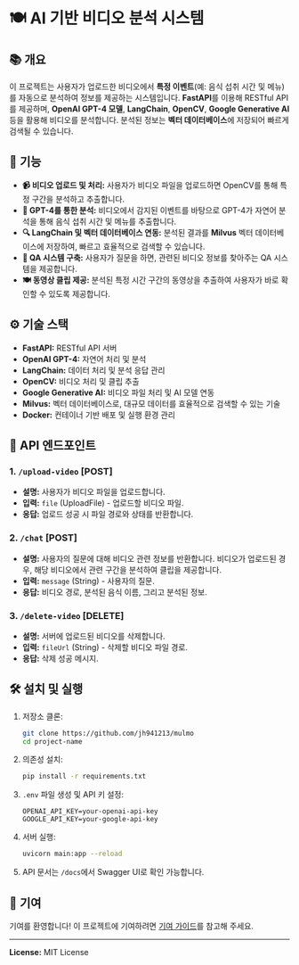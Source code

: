 # 🍽️ AI 기반 비디오 분석 시스템

## 📚 개요
이 프로젝트는 사용자가 업로드한 비디오에서 **특정 이벤트**(예: 음식 섭취 시간 및 메뉴)를 자동으로 분석하여 정보를 제공하는 시스템입니다. **FastAPI**를 이용해 RESTful API를 제공하며, **OpenAI GPT-4 모델**, **LangChain**, **OpenCV**, **Google Generative AI** 등을 활용해 비디오를 분석합니다. 분석된 정보는 **벡터 데이터베이스**에 저장되어 빠르게 검색될 수 있습니다.

## 🎯 기능

- **📹 비디오 업로드 및 처리:** 사용자가 비디오 파일을 업로드하면 OpenCV를 통해 특정 구간을 분석하고 추출합니다.
- **🧠 GPT-4를 통한 분석:** 비디오에서 감지된 이벤트를 바탕으로 GPT-4가 자연어 분석을 통해 음식 섭취 시간 및 메뉴를 추출합니다.
- **🔍 LangChain 및 벡터 데이터베이스 연동:** 분석된 결과를 **Milvus** 벡터 데이터베이스에 저장하여, 빠르고 효율적으로 검색할 수 있습니다.
- **📝 QA 시스템 구축:** 사용자가 질문을 하면, 관련된 비디오 정보를 찾아주는 QA 시스템을 제공합니다.
- **🍽️ 동영상 클립 제공:** 분석된 특정 시간 구간의 동영상을 추출하여 사용자가 바로 확인할 수 있도록 제공합니다.

## ⚙️ 기술 스택

- **FastAPI:** RESTful API 서버
- **OpenAI GPT-4:** 자연어 처리 및 분석
- **LangChain:** 데이터 처리 및 분석 응답 관리
- **OpenCV:** 비디오 처리 및 클립 추출
- **Google Generative AI:** 비디오 파일 처리 및 AI 모델 연동
- **Milvus:** 벡터 데이터베이스로, 대규모 데이터를 효율적으로 검색할 수 있는 기술
- **Docker:** 컨테이너 기반 배포 및 실행 환경 관리

## 🚀 API 엔드포인트

### 1. `/upload-video` [POST]
- **설명:** 사용자가 비디오 파일을 업로드합니다.
- **입력:** `file` (UploadFile) - 업로드할 비디오 파일.
- **응답:** 업로드 성공 시 파일 경로와 상태를 반환합니다.

### 2. `/chat` [POST]
- **설명:** 사용자의 질문에 대해 비디오 관련 정보를 반환합니다. 비디오가 업로드된 경우, 해당 비디오에서 관련 구간을 분석하여 클립을 제공합니다.
- **입력:** `message` (String) - 사용자의 질문.
- **응답:** 비디오 경로, 분석된 음식 이름, 그리고 분석된 정보.

### 3. `/delete-video` [DELETE]
- **설명:** 서버에 업로드된 비디오를 삭제합니다.
- **입력:** `fileUrl` (String) - 삭제할 비디오 파일 경로.
- **응답:** 삭제 성공 메시지.

## 🛠️ 설치 및 실행

1. 저장소 클론:
    ```bash
    git clone https://github.com/jh941213/mulmo
    cd project-name
    ```

2. 의존성 설치:
    ```bash
    pip install -r requirements.txt
    ```

3. `.env` 파일 생성 및 API 키 설정:
    ```env
    OPENAI_API_KEY=your-openai-api-key
    GOOGLE_API_KEY=your-google-api-key
    ```

4. 서버 실행:
    ```bash
    uvicorn main:app --reload
    ```

5. API 문서는 `/docs`에서 Swagger UI로 확인 가능합니다.

## 🤝 기여

기여를 환영합니다! 이 프로젝트에 기여하려면 [기여 가이드](CONTRIBUTING.md)를 참고해 주세요.

---

**License:** MIT License
